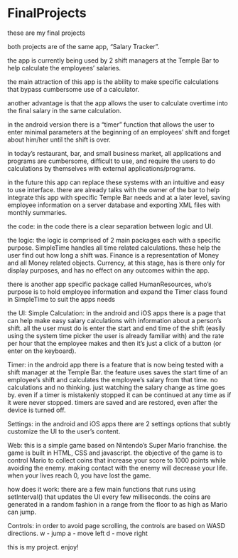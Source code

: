 # FinalProjects

these are my final projects

both projects are of the same app, “Salary Tracker”.

the app is currently being used by 2 shift managers at the Temple Bar to help calculate the employees’ salaries.

the main attraction of this app is the ability to make specific calculations that bypass cumbersome use of a calculator.

another advantage is that the app allows the user to calculate overtime into the final salary in the same calculation.

in the android version there is a “timer” function that allows the user to enter minimal parameters at the beginning of an employees’ shift and forget about him/her until the shift is over.

in today’s restaurant, bar, and small business market, all applications and programs are cumbersome, difficult to use, and require the users to do calculations by themselves with external applications/programs.

in the future this app can replace these systems with an intuitive and easy to use interface. there are already talks with the owner of the bar to help integrate this app with specific Temple Bar needs and at a later level, saving employee information on a server database and exporting XML files with monthly summaries.

the code:
in the code there is a clear separation between logic and UI.

the logic:
the logic is comprised of 2 main packages each with a specific purpose. SimpleTime handles all time related calculations. these help the user find out how long a shift was. Finance is a representation of Money and all Money related objects. Currency, at this stage, has is there only for display purposes, and has no effect on any outcomes within the app.

there is another app specific package called HumanResources, who’s purpose is to hold employee information and expand the Timer class found in SimpleTime to suit the apps needs

the UI:
Simple Calculation:
in the android and iOS apps there is a page that can help make easy salary calculations with information about a person’s shift. all the user must do is enter the start and end time of the shift (easily using the system time picker the user is already familiar with) and the rate per hour that the employee makes and then it’s just a click of a button (or enter on the keyboard).

Timer:
in the android app there is a feature that is now being tested with a shift manager at the Temple Bar. the feature uses saves the start time of an employee’s shift and calculates the employee’s salary from that time. no calculations and no thinking. just watching the salary change as time goes by. even if a timer is mistakenly stopped it can be continued at any time as if it were never stopped. timers are saved and are restored, even after the device is turned off.

Settings:
in the android and iOS apps there are 2 settings options that subtly customize the UI to the user’s content.



Web:
this is a simple game based on Nintendo’s Super Mario franchise. the game is built in HTML, CSS and javascript. the objective of the game is to control Mario to collect coins that increase your score to 1000 points while avoiding the enemy. making contact with the enemy will decrease your life. when your lives reach 0, you have lost the game.

how does it work:
there are a few main functions that runs using setInterval() that updates the UI every few milliseconds. the coins are generated in a random fashion in a range from the floor to as high as Mario can jump.

Controls:
in order to avoid page scrolling, the controls are based on WASD directions.
w - jump
a - move left
d - move right


this is my project. enjoy!



